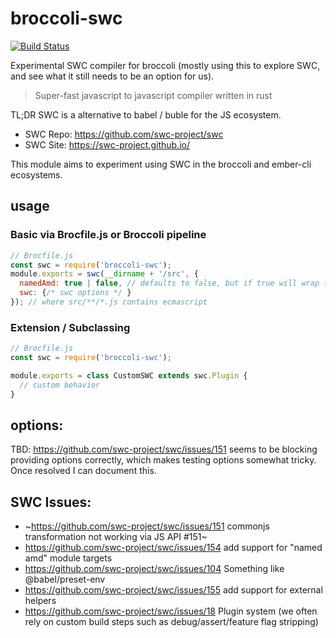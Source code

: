 # broccoli-swc
[![Build Status](https://travis-ci.org/stefanpenner/broccoli-swc.svg?branch=master)](https://travis-ci.org/stefanpenner/broccoli-swc)

Experimental SWC compiler for broccoli (mostly using this to explore SWC, and see what it still needs to be an option for us).

> Super-fast javascript to javascript compiler written in rust

TL;DR SWC is a alternative to babel / buble for the JS ecosystem.

* SWC Repo: https://github.com/swc-project/swc
* SWC Site: https://swc-project.github.io/

This module aims to experiment using SWC in the broccoli and ember-cli ecosystems.


## usage

### Basic via Brocfile.js or Broccoli pipeline

```js
// Brocfile.js
const swc = require('broccoli-swc');
module.exports = swc(__dirname + '/src', {
  namedAmd: true | false, // defaults to false, but if true will wrap the CJS in named AMD output
  swc: {/* swc options */ }
}); // where src/**/*.js contains ecmascript
```

### Extension / Subclassing

```js
// Brocfile.js
const swc = require('broccoli-swc');

module.exports = class CustomSWC extends swc.Plugin {
  // custom behavior
}
```

## options:

TBD: https://github.com/swc-project/swc/issues/151 seems to be blocking providing options correctly, which makes testing options somewhat tricky. Once resolved I can document this.

## SWC Issues:

* ~https://github.com/swc-project/swc/issues/151 commonjs transformation not working via JS API #151~
* https://github.com/swc-project/swc/issues/154 add support for "named amd" module targets
* https://github.com/swc-project/swc/issues/104 Something like @babel/preset-env
* https://github.com/swc-project/swc/issues/155 add support for external helpers
* https://github.com/swc-project/swc/issues/18 Plugin system (we often rely on custom build steps such as debug/assert/feature flag stripping)
